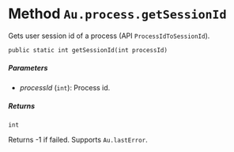 # Method `Au.process.getSessionId`

Gets user session id of a process (API `ProcessIdToSessionId`).

```
public static int getSessionId(int processId)
```

##### Parameters

- *processId*  (`int`):
    Process id.

##### Returns

`int`

Returns -1 if failed. Supports `Au.lastError`.